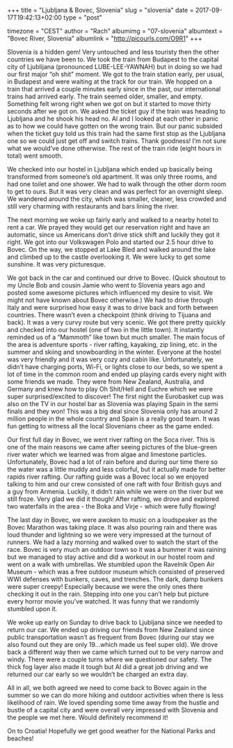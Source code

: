 +++
title = "Ljubljana & Bovec, Slovenia"
slug = "slovenia"
date = 2017-09-17T19:42:13+02:00
type = "post"

timezone = "CEST"
author = "Rach"
albumimg = "07-slovenia"
albumtext = "Bovec River, Slovenia"
albumlink = "http://picourls.com/O9R1"
+++

Slovenia is a hidden gem! Very untouched and less touristy then the other countries we have been to. We took the train from Budapest to the capital city of Ljublijana (pronounced LUBE-LEE-YAWNAH) but in doing so we had our first major “oh shit” moment. We got to the train station early, per usual, in Budapest and were waiting at the track for our train. We hopped on a train that arrived a couple minutes early since in the past, our international trains had arrived early. The train seemed older, smaller, and empty. Something felt wrong right when we got on but it started to move thirty seconds after we got on. We asked the ticket guy if the train was heading to Ljubljana and he shook his head no. Al and I looked at each other in panic as to how we could have gotten on the wrong train. But our panic subsided when the ticket guy told us this train had the same first stop as the Ljubljana one so we could just get off and switch trains. Thank goodness! I’m not sure what we would’ve done otherwise. The rest of the train ride (eight hours in total) went smooth.

We checked into our hostel in Ljubljana which ended up basically being transformed from someone’s old apartment. It was only three rooms, and had one toilet and one shower. We had to walk through the other dorm room to get to ours. But it was very clean and was perfect for an overnight sleep. We wandered around the city, which was smaller, cleaner, less crowded and still very charming with restaurants and bars lining the river.

The next morning we woke up fairly early and walked to a nearby hotel to rent a car. We prayed they would get our reservation right and have an automatic, since us Americans don’t drive stick shift and luckily they got it right. We got into our Volkswagen Polo and started our 2.5 hour drive to Bovec. On the way, we stopped at Lake Bled and walked around the lake and climbed up to the castle overlooking it. We were lucky to get some sunshine. It was very picturesque.

We got back in the car and continued our drive to Bovec. (Quick shoutout to my Uncle Bob and cousin Jamie who went to Slovenia years ago and posted some awesome pictures which influenced my desire to visit. We might not have known about Bovec otherwise.) We had to drive through Italy and were surprised how easy it was to drive back and forth between countries. There wasn’t even a checkpoint (think driving to Tijuana and back). It was a very curvy route but very scenic. We got there pretty quickly and checked into our hostel (one of two in the little town). It instantly reminded us of a “Mammoth” like town but much smaller. The main focus of the area is adventure sports - river rafting, kayaking, zip lining, etc. in the summer and skiing and snowboarding in the winter. Everyone at the hostel was very friendly and it was very cozy and cabin like. Unfortunately, we didn’t have charging ports, Wi-Fi, or lights close to our beds, so we spent a lot of time in the common room and ended up playing cards every night with some friends we made. They were from New Zealand, Australia, and Germany and knew how to play Oh Shit/Hell and Euchre which we were super surprised/excited to discover! The first night the Eurobasket cup was also on the TV in our hostel bar as Slovenia was playing Spain in the semi finals and they won! This was a big deal since Slovenia only has around 2 million people in the whole country and Spain is a really good team. It was fun getting to witness all the local Slovenians cheer as the game ended.

Our first full day in Bovec, we went river rafting on the Soca river. This is one of the main reasons we came after seeing pictures of the blue-green river water which we learned was from algae and limestone particles. Unfortunately, Bovec had a lot of rain before and during our time there so the water was a little muddy and less colorful, but it actually made for better rapids river rafting. Our rafting guide was a Bovec local so we enjoyed talking to him and our crew consisted of one raft with four British guys and a guy from Armenia. Luckily, it didn’t rain while we were on the river but we still froze. Very glad we did it though! After rafting, we drove and explored two waterfalls in the area - the Boka and Virje - which were fully flowing!

The last day in Bovec, we were awoken to music on a loudspeaker as the Bovec Marathon was taking place. It was also pouring rain and there was loud thunder and lightning so we were very impressed at the turnout of runners. We had a lazy morning and walked over to watch the start of the race. Bovec is very much an outdoor town so it was a bummer it was raining but we managed to stay active and did a workout in our hostel room and went on a walk with umbrellas. We stumbled upon the Ravelnik Open Air Museum - which was a free outdoor museum which consisted of preserved WWI defenses with bunkers, caves, and trenches. The dark, damp bunkers were super creepy! Especially because we were the only ones there checking it out in the rain. Stepping into one you can’t help but picture every horror movie you’ve watched. It was funny that we randomly stumbled upon it.

We woke up early on Sunday to drive back to Ljubljana since we needed to return our car. We ended up driving our friends from New Zealand since public transportation wasn’t as frequent from Bovec (during our stay we also found out they are only 19…which made us feel super old). We drove back a different way then we came which turned out to be very narrow and windy. There were a couple turns where we questioned our safety. The thick fog layer also made it tough but Al did a great job driving and we returned our car early so we wouldn’t be charged an extra day.

All in all, we both agreed we need to come back to Bovec again in the summer so we can do more hiking and outdoor activities when there is less likelihood of rain. We loved spending some time away from the hustle and bustle of a capital city and were overall very impressed with Slovenia and the people we met here. Would definitely recommend it!

On to Croatia! Hopefully we get good weather for the National Parks and beaches!
